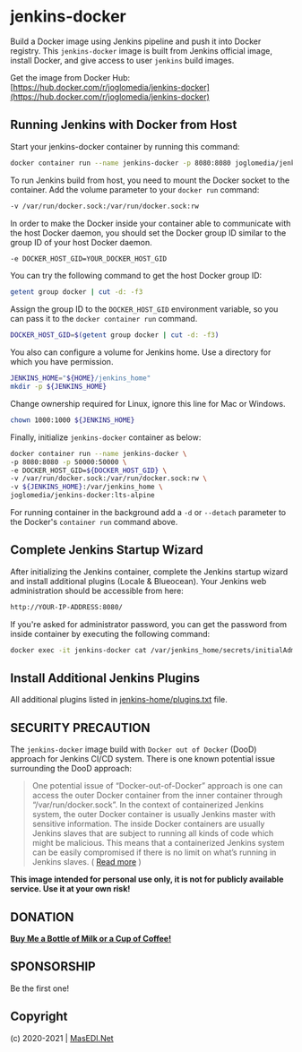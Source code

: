 # jenkins-docker

Build a Docker image using Jenkins pipeline and push it into Docker registry. This ```jenkins-docker``` image is built from Jenkins official image, install Docker, and give access to user ```jenkins``` build images.

Get the image from Docker Hub: [https://hub.docker.com/r/joglomedia/jenkins-docker](https://hub.docker.com/r/joglomedia/jenkins-docker)

## Running Jenkins with Docker from Host

Start your jenkins-docker container by running this command:

```bash
docker container run --name jenkins-docker -p 8080:8080 joglomedia/jenkins-docker:lts-alpine
```

To run Jenkins build from host, you need to mount the Docker socket to the container. Add the volume parameter to your ```docker run``` command:

```bash
-v /var/run/docker.sock:/var/run/docker.sock:rw
```

In order to make the Docker inside your container able to communicate with the host Docker daemon, you should set the Docker group ID similar to the group ID of your host Docker daemon.

```bash
-e DOCKER_HOST_GID=YOUR_DOCKER_HOST_GID
```

You can try the following command to get the host Docker group ID:

```bash
getent group docker | cut -d: -f3
```

Assign the group ID to the ```DOCKER_HOST_GID``` environment variable, so you can pass it to the ```docker container run``` command.

```bash
DOCKER_HOST_GID=$(getent group docker | cut -d: -f3)
```

You also can configure a volume for Jenkins home. Use a directory for which you have permission.

```bash
JENKINS_HOME="${HOME}/jenkins_home"
mkdir -p ${JENKINS_HOME}
```

Change ownership required for Linux, ignore this line for Mac or Windows.

```bash
chown 1000:1000 ${JENKINS_HOME}
```

Finally, initialize ```jenkins-docker``` container as below:

```bash
docker container run --name jenkins-docker \
-p 8080:8080 -p 50000:50000 \
-e DOCKER_HOST_GID=${DOCKER_HOST_GID} \
-v /var/run/docker.sock:/var/run/docker.sock:rw \
-v ${JENKINS_HOME}:/var/jenkins_home \
joglomedia/jenkins-docker:lts-alpine
```

For running container in the background add a ```-d``` or ```--detach``` parameter to the Docker's ```container run``` command above.

## Complete Jenkins Startup Wizard

After initializing the Jenkins container, complete the Jenkins startup wizard and install additional plugins (Locale & Blueocean). Your Jenkins web administration should be accessible from here:

```bash
http://YOUR-IP-ADDRESS:8080/
```

If you're asked for administrator password, you can get the password from inside container by executing the following command:

```bash
docker exec -it jenkins-docker cat /var/jenkins_home/secrets/initialAdminPassword
```

## Install Additional Jenkins Plugins

All additional plugins listed in [jenkins-home/plugins.txt](https://github.com/joglomedia/jenkins-docker/blob/lts-alpine/jenkins-home/plugins.txt) file.

## SECURITY PRECAUTION

The ```jenkins-docker``` image build with ```Docker out of Docker``` (DooD) approach for Jenkins CI/CD system. There is one known potential issue surrounding the DooD approach:

> One potential issue of “Docker-out-of-Docker” approach is one can access the outer Docker container from the inner container through “/var/run/docker.sock”. In the context of containerized Jenkins system, the outer Docker container is usually Jenkins master with sensitive information. The inside Docker containers are usually Jenkins slaves that are subject to running all kinds of code which might be malicious. This means that a containerized Jenkins system can be easily compromised if there is no limit on what’s running in Jenkins slaves. ( [Read more](http://tdongsi.github.io/blog/2017/04/23/docker-out-of-docker/) )

**This image intended for personal use only, it is not for publicly available service. Use it at your own risk!**

## DONATION

**[Buy Me a Bottle of Milk or a Cup of Coffee!](https://paypal.me/masedi)**

## SPONSORSHIP

Be the first one!

## Copyright

(c) 2020-2021 | [MasEDI.Net](https://masedi.net/)
